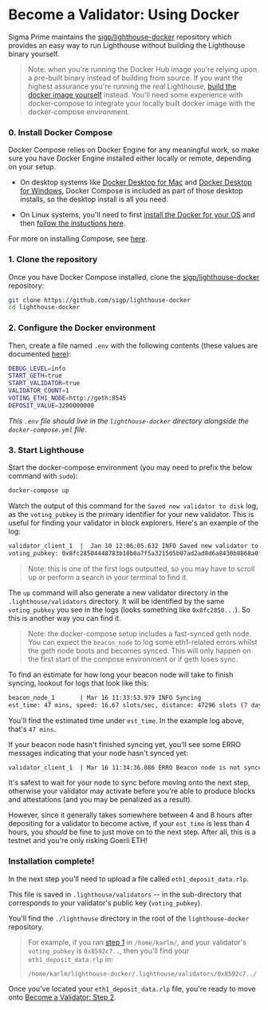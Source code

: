 # Become a Validator: Using Docker

Sigma Prime maintains the
[sigp/lighthouse-docker](https://github.com/sigp/lighthouse-docker) repository
which provides an easy way to run Lighthouse without building the Lighthouse
binary yourself.

> Note: when you're running the Docker Hub image you're relying upon a
> pre-built binary instead of building from source. If you want the highest
> assurance you're running the _real_ Lighthouse,
> [build the docker image yourself](./docker.md) instead. You'll need some
> experience with docker-compose to integrate your locally built docker image
> with the docker-compose environment.

### 0. Install Docker Compose

 Docker Compose relies on Docker Engine for any meaningful work, so make sure you have Docker Engine installed either locally or remote, depending on your setup.

- On desktop systems like [Docker Desktop for Mac](https://docs.docker.com/docker-for-mac/install/) and [Docker Desktop for Windows](https://docs.docker.com/docker-for-windows/install/), Docker Compose is included as part of those desktop installs, so the desktop install is all you need.

- On Linux systems, you'll need to first [install the Docker for your OS](https://docs.docker.com/install/#server) and then [follow the instuctions here](https://docs.docker.com/compose/install/#install-compose-on-linux-systems).

For more on installing Compose, see [here](https://docs.docker.com/compose/install/).


### 1. Clone the repository

Once you have Docker Compose installed, clone the
[sigp/lighthouse-docker](https://github.com/sigp/lighthouse-docker) repository:

```bash
git clone https://github.com/sigp/lighthouse-docker
cd lighthouse-docker
```

### 2. Configure the Docker environment

Then, create a file named `.env` with the following contents (these values are
documented
[here](https://github.com/sigp/lighthouse-docker/blob/master/default.env)):

```bash
DEBUG_LEVEL=info
START_GETH=true
START_VALIDATOR=true
VALIDATOR_COUNT=1
VOTING_ETH1_NODE=http://geth:8545
DEPOSIT_VALUE=3200000000
```

_This `.env` file should live in the `lighthouse-docker` directory alongside the
`docker-compose.yml` file_.

### 3. Start Lighthouse

Start the docker-compose environment (you may need to prefix the below command with `sudo`):

```bash
docker-compose up
```

Watch the output of this command for the `Saved new validator to disk` log, as
the `voting_pubkey` is the primary identifier for your new validator. This is
useful for finding your validator in block explorers. Here's an example of the
log:

```bash
validator_client_1  |  Jan 10 12:06:05.632 INFO Saved new validator to disk
voting_pubkey: 0x8fc28504448783b10b0a7f5a321505b07ad2ad8d6a8430b8868a0fcdedee43766bee725855506626085776e020dfa472
```

> Note: this is one of the first logs outputted, so you may have to scroll up or perform a search in your terminal to find it.

The `up` command will also generate a new validator directory in the `.lighthouse/validators` directory. It will be identified by the same `voting_pubkey` you see in the logs (looks something like `0x8fc2850...`). So this is another way you can find it.

> Note: the docker-compose setup includes a fast-synced geth node. You can
> expect the `beacon_node` to log some eth1-related errors whilst the geth node
> boots and becomes synced. This will only happen on the first start of the
> compose environment or if geth loses sync.

To find an estimate for how long your beacon node will take to finish syncing, lookout for logs that look like this:

```bash
beacon_node_1       | Mar 16 11:33:53.979 INFO Syncing
est_time: 47 mins, speed: 16.67 slots/sec, distance: 47296 slots (7 days 14 hrs), peers: 3, service: slot_notifier
```

You'll find the estimated time under `est_time`. In the example log above, that's `47 mins`.

If your beacon node hasn't finished syncing yet, you'll see some ERRO messages indicating that your node hasn't synced yet:

```bash
validator_client_1  | Mar 16 11:34:36.086 ERRO Beacon node is not synced               current_epoch: 6999, node_head_epoch: 5531, service: duties
```

It's safest to wait for your node to sync before moving onto the next step, otherwise your validator may activate before you're able to produce blocks and attestations (and you may be penalized as a result).

However, since it generally takes somewhere between 4 and 8 hours after depositing for a validator to become active, if your `est_time` is less than 4 hours, you _should_ be fine to just move on to the next step. After all, this is a testnet and you're only risking Goerli ETH!

### Installation complete!

In the next step you'll need to upload a file called `eth1_deposit_data.rlp`. 

This file is saved in `.lighthouse/validators` -- in the sub-directory that corresponds to your validator's public key (`voting_pubkey`).

You'll find the `./lighthouse` directory in the root of the `lighthouse-docker`
repository.

> For example, if you ran [step 1](become-a-validator-docker.html#1-clone-the-repository) in `/home/karlm/`, and your validator's `voting_pubkey` is `0x8592c7..`, then you'll find your `eth1_deposit_data.rlp` in:
>
>`/home/karlm/lighthouse-docker/.lighthouse/validators/0x8592c7../`

Once you've located your `eth1_deposit_data.rlp` file, you're ready to move onto [Become a Validator: Step 2](become-a-validator.html#2-submit-your-deposit-to-goerli).
